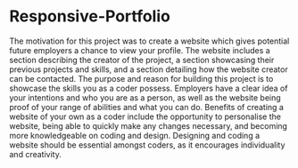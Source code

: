 # Responsive-Portfolio
The motivation for this project was to create a website which gives potential future employers a chance to view your profile. The website includes a section describing the creator of the project, a section showcasing their previous projects and skills, and a section detailing how the website creator can be contacted. The purpose and reason for building this project is to showcase the skills you as a coder possess. Employers have a clear idea of your intentions and who you are as a person, as well as the website being proof of your range of abilities and what you can do. Benefits of creating a website of your own as a coder include the opportunity to personalise the website, being able to quickly make any changes necessary, and becoming more knowledgeable on coding and design.
Designing and coding a website should be essential amongst coders, as it encourages individuality and creativity.
